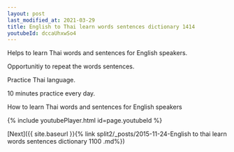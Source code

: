 ```yaml
---
layout: post
last_modified_at: 2021-03-29
title: English to Thai learn words sentences dictionary 1414 
youtubeId: dccaUhxwSo4
---
```

 
 
Helps to learn Thai words and sentences for English speakers.

Opportunitiy to repeat the words sentences. 

Practice Thai language. 
 
10 minutes practice every day. 
 
How to learn Thai words and sentences for English speakers 
 
{% include youtubePlayer.html id=page.youtubeId %}
 
 
[Next]({{ site.baseurl }}{% link  split2/_posts/2015-11-24-English to thai learn words sentences dictionary 1100 .md%})
 
